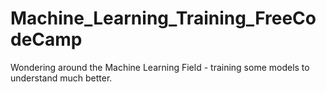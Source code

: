 # Machine_Learning_Training_FreeCodeCamp
Wondering around the Machine Learning Field - training some models to understand much better.
